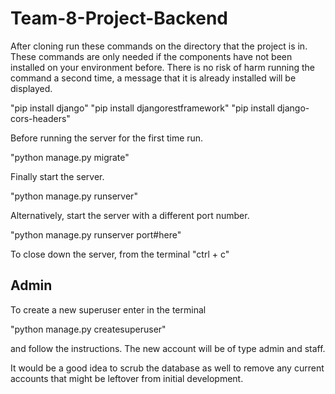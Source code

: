 # Team-8-Project-Backend

After cloning run these commands on the directory that the project is in.
These commands are only needed if the components have not been installed on your environment before.
There is no risk of harm running the command a second time, a message that it is already installed will be displayed.

"pip install django"
"pip install djangorestframework"
"pip install django-cors-headers"

Before running the server for the first time run.

"python manage.py migrate"

Finally start the server.

"python manage.py runserver"

Alternatively, start the server with a different port number.

"python manage.py runserver port#here"

To close down the server, from the terminal "ctrl + c"

Admin
--------------------------
To create a new superuser enter in the terminal

"python manage.py createsuperuser"

and follow the instructions. The new account will be of type admin and staff.

It would be a good idea to scrub the database as well to remove any current accounts that might be leftover from initial development.
